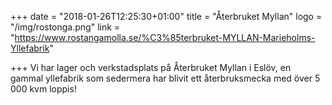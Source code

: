 +++
date = "2018-01-26T12:25:30+01:00"
title = "Återbruket Myllan"
logo = "/img/rostonga.png"
link = "https://www.rostangamolla.se/%C3%85terbruket-MYLLAN-Marieholms-Yllefabrik"

+++
Vi har lager och verkstadsplats på Återbruket Myllan i Eslöv, en gammal yllefabrik som sedermera har blivit ett återbruksmecka med över 5 000 kvm loppis!